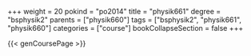 +++
weight = 20
pokind = "po2014"
title = "physik661"
degree = "bsphysik2"
parents = ["physik660"]
tags = ["bsphysik2", "physik661", "physik660"]
categories = ["course"]
bookCollapseSection = false
+++

{{< genCoursePage >}}

